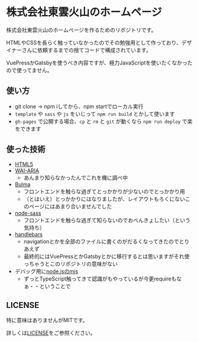 # 株式会社東雲火山のホームページ

株式会社東雲火山のホームページを作るためのリポジトリです。

HTMLやCSSを長らく触っていなかったのでその勉強用として作っており、デザイナーさんに依頼するまでの捨てコードで構成されています。

VuePressかGatsbyを使うべき内容ですが、極力JavaScriptを使いたくなかったので使ってません。

## 使い方

- git clone -> npm iしてから、npm startでローカル実行
- `template` や `sass` や `js` をいじって `npm run build` とかして使います
- `gh-pages` で公開する場合、`cp` と `rm` と `git` が動くなら `npm run deploy` で楽をできます

## 使った技術

- [HTML5](https://www.w3.org/TR/html52/)
- [WAI-ARIA](https://www.w3.org/TR/wai-aria/)
    - あんまり知らなかったんでこれを機に調べ中
- [Bulma](https://bulma.io/)
    - フロントエンドを触らな過ぎてとっかかりが少ないのでとっかかり用
    - （とはいえ）とっかかりにはなりましたが、レイアウトもろくにないこのページにはあまり合いませんでした
- [node-sass](https://github.com/sass/node-sass)
    - フロントエンドを触らな過ぎて知らないのでおべんきょしたい（という気持ち）
- [handlebars](https://handlebarsjs.com/)
    - navigationとかを全部のファイルに書くのがだるくなってきたのでとりあえず
    - 最終的にはVuePressとかGatsbyとかに移行するとは思いますがそれ使っちゃうとこのリポジトリの意味がない
- デバッグ用に[node.jsのmjs](https://nodejs.org/api/esm.html)
    - ずっとTypeScript触ってきて認識がもやっているが今更requireもなぁ・・ということで

## LICENSE

特に意味はありませんがMITです。

詳しくは[LICENSE](./LICENSE)をご参照ください。
